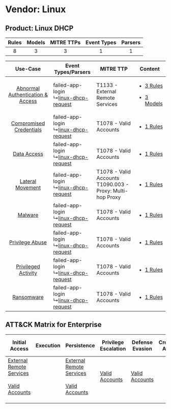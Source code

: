 Vendor: Linux
=============
Product: Linux DHCP
-------------------
| Rules | Models | MITRE TTPs | Event Types | Parsers |
|:-----:|:------:|:----------:|:-----------:|:-------:|
|   8   |   3    |     3      |      1      |    1    |

|    Use-Case    | Event Types/Parsers    | MITRE TTP    | Content    |
|:----:| ---- | ---- | ---- |
| [Abnormal Authentication & Access](../../../UseCases/uc_abnormal_authentication_&_access.md) |  failed-app-login<br> ↳[linux-dhcp-request](Ps/pC_linuxdhcprequest.md)<br> | T1133 - External Remote Services<br>    | [<ul><li>3 Rules</li></ul><ul><li>3 Models</li></ul>](RM/r_m_linux_linux_dhcp_Abnormal_Authentication_&_Access.md) |
|          [Compromised Credentials](../../../UseCases/uc_compromised_credentials.md)          |  failed-app-login<br> ↳[linux-dhcp-request](Ps/pC_linuxdhcprequest.md)<br> | T1078 - Valid Accounts<br>    | [<ul><li>1 Rules</li></ul>](RM/r_m_linux_linux_dhcp_Compromised_Credentials.md)    |
|    [Data Access](../../../UseCases/uc_data_access.md)    |  failed-app-login<br> ↳[linux-dhcp-request](Ps/pC_linuxdhcprequest.md)<br> | T1078 - Valid Accounts<br>    | [<ul><li>1 Rules</li></ul>](RM/r_m_linux_linux_dhcp_Data_Access.md)    |
|    [Lateral Movement](../../../UseCases/uc_lateral_movement.md)    |  failed-app-login<br> ↳[linux-dhcp-request](Ps/pC_linuxdhcprequest.md)<br> | T1078 - Valid Accounts<br>T1090.003 - Proxy: Multi-hop Proxy<br> | [<ul><li>1 Rules</li></ul>](RM/r_m_linux_linux_dhcp_Lateral_Movement.md)    |
|    [Malware](../../../UseCases/uc_malware.md)    |  failed-app-login<br> ↳[linux-dhcp-request](Ps/pC_linuxdhcprequest.md)<br> | T1078 - Valid Accounts<br>    | [<ul><li>1 Rules</li></ul>](RM/r_m_linux_linux_dhcp_Malware.md)    |
|    [Privilege Abuse](../../../UseCases/uc_privilege_abuse.md)    |  failed-app-login<br> ↳[linux-dhcp-request](Ps/pC_linuxdhcprequest.md)<br> | T1078 - Valid Accounts<br>    | [<ul><li>1 Rules</li></ul>](RM/r_m_linux_linux_dhcp_Privilege_Abuse.md)    |
|    [Privileged Activity](../../../UseCases/uc_privileged_activity.md)    |  failed-app-login<br> ↳[linux-dhcp-request](Ps/pC_linuxdhcprequest.md)<br> | T1078 - Valid Accounts<br>    | [<ul><li>1 Rules</li></ul>](RM/r_m_linux_linux_dhcp_Privileged_Activity.md)    |
|    [Ransomware](../../../UseCases/uc_ransomware.md)    |  failed-app-login<br> ↳[linux-dhcp-request](Ps/pC_linuxdhcprequest.md)<br> | T1078 - Valid Accounts<br>    | [<ul><li>1 Rules</li></ul>](RM/r_m_linux_linux_dhcp_Ransomware.md)    |

ATT&CK Matrix for Enterprise
----------------------------
| Initial Access                                                                                                                                   | Execution | Persistence                                                                                                                                      | Privilege Escalation                                                | Defense Evasion                                                     | Credential Access | Discovery | Lateral Movement | Collection | Command and Control                                                                                                                       | Exfiltration | Impact |
| ------------------------------------------------------------------------------------------------------------------------------------------------ | --------- | ------------------------------------------------------------------------------------------------------------------------------------------------ | ------------------------------------------------------------------- | ------------------------------------------------------------------- | ----------------- | --------- | ---------------- | ---------- | ----------------------------------------------------------------------------------------------------------------------------------------- | ------------ | ------ |
| [External Remote Services](https://attack.mitre.org/techniques/T1133)<br><br>[Valid Accounts](https://attack.mitre.org/techniques/T1078)<br><br> |           | [External Remote Services](https://attack.mitre.org/techniques/T1133)<br><br>[Valid Accounts](https://attack.mitre.org/techniques/T1078)<br><br> | [Valid Accounts](https://attack.mitre.org/techniques/T1078)<br><br> | [Valid Accounts](https://attack.mitre.org/techniques/T1078)<br><br> |                   |           |                  |            | [Proxy: Multi-hop Proxy](https://attack.mitre.org/techniques/T1090/003)<br><br>[Proxy](https://attack.mitre.org/techniques/T1090)<br><br> |              |        |